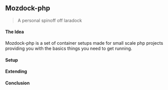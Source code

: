 ## Mozdock-php
> A personal spinoff off laradock

#### The Idea

Mozdock-php is a set of container setups made for small scale php projects providing you with the basics things you need to get running.

#### Setup


#### Extending


#### Conclusion
